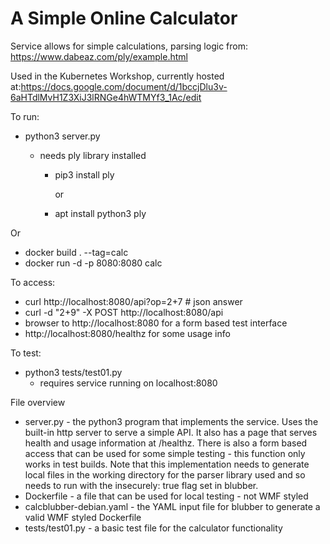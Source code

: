 # A Simple Online Calculator
Service allows for simple calculations, parsing logic from: https://www.dabeaz.com/ply/example.html

Used in the Kubernetes Workshop, currently hosted at:https://docs.google.com/document/d/1bccjDlu3v-6aHTdlMvH1Z3XiJ3lRNGe4hWTMYf3_1Ac/edit



To run:
- python3 server.py
  - needs ply library installed

    - pip3 install ply

      or

    - apt install python3 ply

Or

- docker build . --tag=calc
- docker run -d -p 8080:8080 calc

To access:
- curl http://localhost:8080/api?op=2+7 # json answer
- curl -d "2+9" -X POST http://localhost:8080/api
- browser to http://localhost:8080 for a form based test interface
- http://localhost:8080/healthz for some usage info

To test:
- python3 tests/test01.py
  - requires service running on localhost:8080

File overview

- server.py - the python3 program that implements the service. Uses the built-in http server to serve a simple API. It also has a page that serves health and usage information at /healthz. There is also a form based access that can be used for some simple testing - this function  only works in test builds.
  Note that this implementation needs to generate local files in the working directory for the parser library used and so needs to run with the insecurely: true flag set in blubber.
- Dockerfile - a file that can be used for local testing - not WMF styled
- calcblubber-debian.yaml - the YAML input file for blubber to generate a valid WMF styled Dockerfile
- tests/test01.py - a basic test file for the calculator functionality